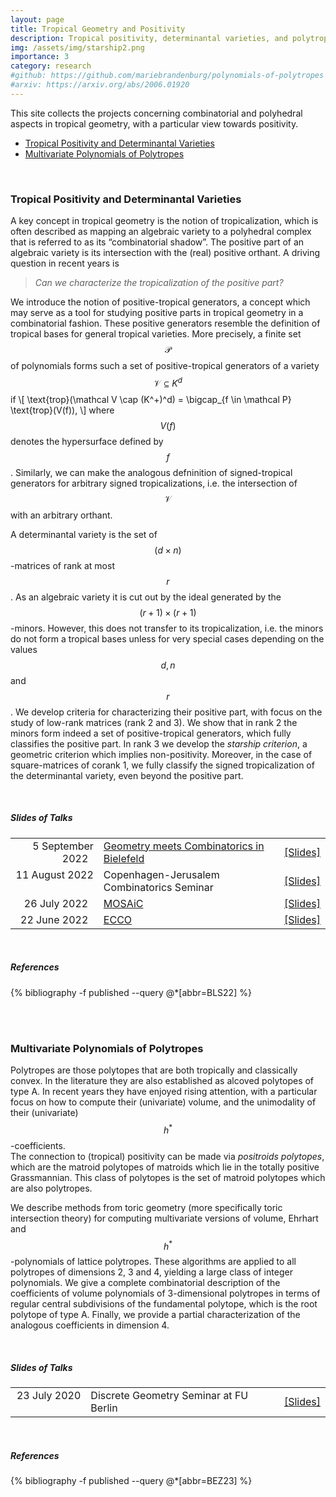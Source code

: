 ```yaml
---
layout: page
title: Tropical Geometry and Positivity
description: Tropical positivity, determinantal varieties, and polytropes.
img: /assets/img/starship2.png
importance: 3
category: research
#github: https://github.com/mariebrandenburg/polynomials-of-polytropes
#arxiv: https://arxiv.org/abs/2006.01920
---
```



This site collects the projects concerning combinatorial and polyhedral aspects in tropical geometry, with a particular view towards positivity. 

* [Tropical Positivity and Determinantal Varieties](#tropical-positivity-and-determinantal-varieties)
* [Multivariate Polynomials of Polytropes](#multivariate-polynomials-of-polytropes)

&nbsp;

### Tropical Positivity and Determinantal Varieties ###

A key concept in tropical geometry is the notion of tropicalization, which is often described as mapping an algebraic variety to a polyhedral complex that is referred to as its “combinatorial shadow”. The positive part of an algebraic variety is its intersection with the (real) positive orthant. A driving question in recent years is
> *Can we characterize the tropicalization of the positive part?*

We introduce the notion of positive-tropical generators, a concept which may serve as a tool for studying positive parts in tropical geometry in a combinatorial fashion. 
These positive generators resemble the definition of tropical bases for general tropical varieties. More precisely, a finite set $$\mathcal P$$ of polynomials forms such a set of positive-tropical generators of a variety $$\mathcal V \subseteq K^d$$ if
\\[
 \text{trop}(\mathcal V \cap (K^+)^d) = \bigcap_{f \in \mathcal P} \text{trop}(V(f)),
\\]
where $$V(f)$$ denotes the hypersurface defined by $$f$$.
Similarly, we can make the analogous defninition of signed-tropical generators for arbitrary signed tropicalizations, i.e. the intersection of $$\mathcal V$$ with an arbitrary orthant.

A determinantal variety is the set of $$(d\times n)$$-matrices of rank at most $$r$$. As an algebraic variety it is cut out by the ideal generated by the $$(r+1)\times(r+1)$$-minors. However, this does not transfer to its tropicalization, i.e. the minors do not form a tropical bases unless for very special cases depending on the values $$d,n$$ and $$r$$.
We develop criteria for characterizing their positive part, with focus on the study of low-rank matrices (rank 2 and 3). We show that in rank 2 the minors form indeed a set of positive-tropical generators, which fully classifies the positive part. In rank 3 we develop the *starship criterion*, a geometric criterion which implies non-positivity. Moreover, in the case of square-matrices of corank 1, we fully classify the signed tropicalization of the determinantal variety, even beyond the positive part.

&nbsp;  

##### Slides of Talks #####

|  | | |
|  --:  | :-- | :-- |
|  5 September 2022 &nbsp;  | [Geometry meets Combinatorics in Bielefeld](https://www.math.uni-bielefeld.de/geocomb/) | [[Slides]](../../assets/pdf/slides/tropical-determinantal/22-09-bielefeld.pdf) | 
|  11 August 2022  &nbsp; | Copenhagen-Jerusalem Combinatorics Seminar &nbsp;&nbsp; | [[Slides]](../../assets/pdf/slides/tropical-determinantal/22-08-copenhagen.pdf) | 
| 26 July 2022 &nbsp; | [MOSAiC](https://dermenjian.com/mosaic/)    | [[Slides]](../../assets/pdf/slides/tropical-determinantal/22-07-mosaic.pdf)    | 
|  22 June 2022  &nbsp; | [ECCO](https://ecco2020.combinatoria.co/home-english)  | [[Slides]](../../assets/pdf/slides/tropical-determinantal/22-06-ecco.pdf) | 





&nbsp;  


##### References #####
<div class="publications">
  {% bibliography -f published --query @*[abbr=BLS22] %}
</div>

&nbsp;  
&nbsp;


### Multivariate Polynomials of Polytropes ###

Polytropes are those polytopes that are both tropically and classically convex. In the literature they are also established as alcoved polytopes of type A. In recent years they have enjoyed rising attention, with a particular focus on how to compute their (univariate) volume, and the unimodality of their (univariate) $$h^{\ast}$$-coefficients.  
The connection to (tropical) positivity can be made via *positroids polytopes*, which are the matroid polytopes of matroids which lie in the totally positive Grassmannian. This class of polytopes is the set of matroid polytopes which are also polytropes.


We describe methods from toric geometry (more specifically toric intersection theory) for computing multivariate versions of volume, Ehrhart and $$h^{\ast}$$-polynomials of lattice polytropes. These algorithms are applied to all polytropes of dimensions 2, 3 and 4, yielding a large class of integer polynomials. We give a complete combinatorial description of the coefficients of volume polynomials of 3-dimensional polytropes in terms of regular central subdivisions of the fundamental polytope, which is the root polytope of type A. Finally, we provide a partial characterization of the analogous coefficients in dimension 4.

&nbsp;  

##### Slides of Talks #####

|  | | |
|  --:  | :-- | :-- |
|  23 July 2020  &nbsp; | Discrete Geometry Seminar at FU Berlin &nbsp; &nbsp; | [[Slides]](../../assets/pdf/slides/polytropes/20-07-villa.pdf) | 

&nbsp;  


##### References #####
<div class="publications">
  {% bibliography -f published --query @*[abbr=BEZ23] %}
</div>

&nbsp;




<!--
<div class="row">
	<div class="col-sm mt mt-md">
        <img class="img-fluid rounded z-depth-1" src="{{ '/assets/img/hexagon.jpg' | relative_url }}" alt="" title="Hexagon"/>
         </div>
    <div class="col-sm mt mt-md">
        <img class="img-fluid rounded z-depth-1" src="{{ '/assets/img/fundamental_polytope.jpg' | relative_url }}" alt="" title="Fundamental Polytope"/>
    </div>
</div>
-->